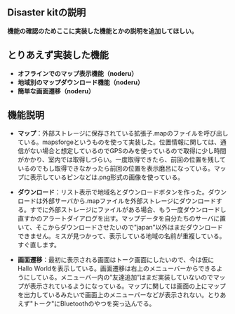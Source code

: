 ## Disaster kitの説明

__機能の確認のためここに実装した機能とかの説明を追加してほしい。__

## とりあえず実装した機能
- __オフラインでのマップ表示機能（noderu）__
- __地域別のマップダウンロード機能（noderu）__
- __簡単な画面遷移（noderu）__

## 機能説明
- **マップ**：外部ストレージに保存されている拡張子.mapのファイルを呼び出している。mapsforgeというものを使って実装した。位置情報に関しては、通信がない場合と想定しているのでGPSのみを使っているので取得に少し時間がかかり、室内では取得しづらい。一度取得できたら、前回の位置を残しているのでもし取得できなかったら前回の位置を表示磨呂になっている。マップに表示しているピンなどは.png形式の画像を使っている。

- **ダウンロード**：リスト表示で地域名とダウンロードボタンを作った。ダウンロードは外部サーバから.mapファイルを外部ストレージにダウンロードする。すでに外部ストレージにファイルがある場合、もう一度ダウンロードし直すかのアラートダイアログを出す。マップデータを自分たちのサーバに置いて、そこからダウンロードさせたいので"japan"以外はまだダウンロードできません。ミスが見つかって、表示している地域の名前が重複している。すぐ直します。

- **画面遷移**：最初に表示される画面はトーク画面にしたいので、今は仮にHallo Worldを表示している。画面遷移は右上のメニューバーからできるようにしている。メニューバー内の”友達追加”はまだ実装していないのでマップが表示されているようになっている。マップに関しては画面の上にマップを出力しているみたいで画面上のメニューバーなどが表示されない。とりあえず"トーク"にBluetoothのやつを突っ込んでる。

